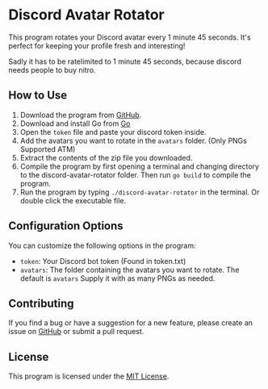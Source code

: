 # Discord Avatar Rotator

This program rotates your Discord avatar every 1 minute 45 seconds. It's perfect for keeping your profile fresh and interesting!

Sadly it has to be ratelimited to 1 minute 45 seconds, because discord needs people to buy nitro.

## How to Use

1. Download the program from [GitHub](https://github.com/minagoroshi/discord-avatar-rotator).
2. Download and install Go from [Go](https://go.dev/dl/)
3. Open the `token` file and paste your discord token inside.
4. Add the avatars you want to rotate in the `avatars` folder. (Only PNGs Supported ATM)
6. Extract the contents of the zip file you downloaded.
5. Compile the program by first opening a terminal and changing directory to the discord-avatar-rotator folder. Then run `go build` to compile the program.
6. Run the program by typing `./discord-avatar-rotator` in the terminal. Or double click the executable file.

## Configuration Options

You can customize the following options in the program:

- `token`: Your Discord bot token (Found in token.txt)
- `avatars`: The folder containing the avatars you want to rotate. The default is `avatars` Supply it with as many PNGs as needed.
## Contributing

If you find a bug or have a suggestion for a new feature, please create an issue on [GitHub](https://github.com/your-username/discord-avatar-rotator/issues) or submit a pull request.

## License

This program is licensed under the [MIT License](https://opensource.org/licenses/MIT).
